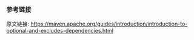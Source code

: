



### 参考链接

原文链接: <https://maven.apache.org/guides/introduction/introduction-to-optional-and-excludes-dependencies.html>
